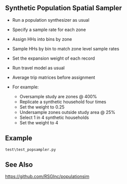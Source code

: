 ## Synthetic Population Spatial Sampler

  - Run a population synthesizer as usual
  - Specify a sample rate for each zone
  - Assign HHs into bins by zone
  - Sample HHs by bin to match zone level sample rates
  - Set the expansion weight of each record
  - Run travel model as usual
  - Average trip matrices before assignment

  - For example: 
    - Oversample study are zones @ 400%
    - Replicate a synthetic household four times
    - Set the weight to 0.25
    - Undersample zones outside study area @ 25%
    - Select 1 in 4 synthetic households 
    - Set the weight to 4

## Example

``test\test_popsampler.py``

## See Also

https://github.com/RSGInc/populationsim

